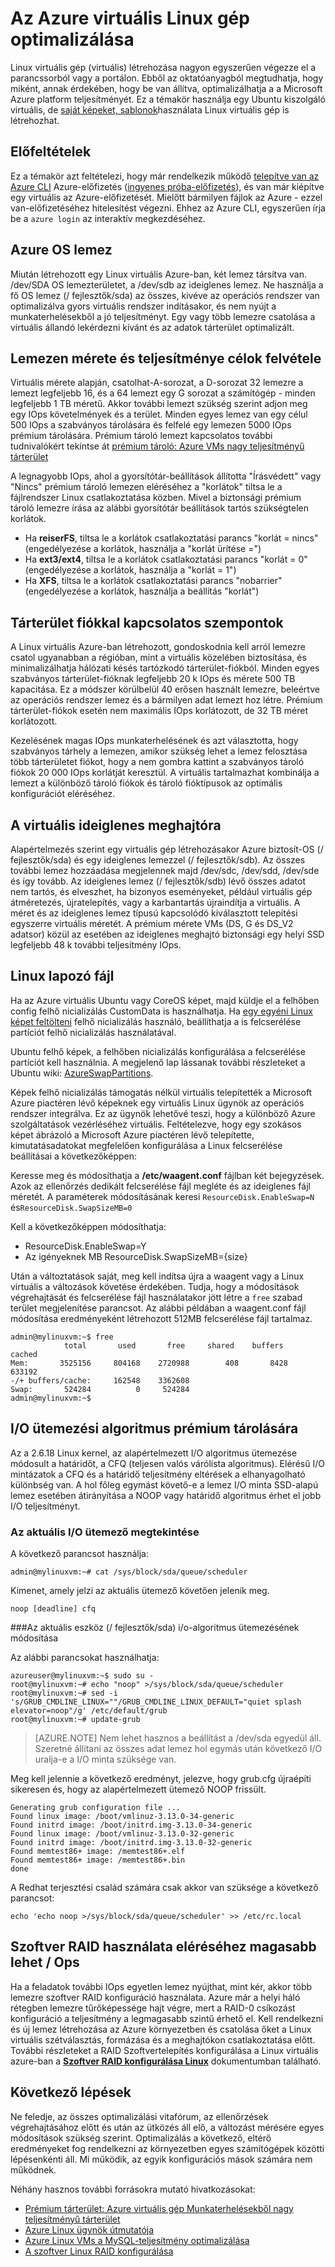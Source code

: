 <properties
    pageTitle="Optimalizálás a Azure virtuális Linux gép |} Microsoft Azure"
    description="Ismerje meg, bizonyos teljesítményoptimalizálási tippeket, hogy a Linux virtuális az optimális teljesítmény eléréséhez a Azure be van állítva"
    keywords="Linux virtuális gép virtuális gép linux, ubuntu virtuális gépen" 
    services="virtual-machines-linux"
    documentationCenter=""
    authors="rickstercdn"
    manager="timlt"
    editor="tysonn"
    tags="azure-resource-manager" />

<tags
    ms.service="virtual-machines-linux"
    ms.workload="infrastructure-services"
    ms.tgt_pltfrm="vm-linux"
    ms.devlang="na"
    ms.topic="article"
    ms.date="09/06/2016"
    ms.author="rclaus"/>

# <a name="optimize-your-linux-vm-on-azure"></a>Az Azure virtuális Linux gép optimalizálása

Linux virtuális gép (virtuális) létrehozása nagyon egyszerűen végezze el a parancssorból vagy a portálon. Ebből az oktatóanyagból megtudhatja, hogy miként, annak érdekében, hogy be van állítva, optimalizálhatja a a Microsoft Azure platform teljesítményét. Ez a témakör használja egy Ubuntu kiszolgáló virtuális, de [saját képeket, sablonok](virtual-machines-linux-create-upload-generic.md)használata Linux virtuális gép is létrehozhat.  

## <a name="prerequisites"></a>Előfeltételek

Ez a témakör azt feltételezi, hogy már rendelkezik működő [telepítve van az Azure CLI](../xplat-cli-install.md) Azure-előfizetés ([ingyenes próba-előfizetés](https://azure.microsoft.com/pricing/free-trial/)), és van már kiépítve egy virtuális az Azure-előfizetését. Mielőtt bármilyen fájlok az Azure - ezzel van-előfizetéséhez hitelesítést végezni. Ehhez az Azure CLI, egyszerűen írja be a `azure login` az interaktív megkezdéséhez. 

## <a name="azure-os-disk"></a>Azure OS lemez

Miután létrehozott egy Linux virtuális Azure-ban, két lemez társítva van. /dev/SDA OS lemezterületet, a /dev/sdb az ideiglenes lemez.  Ne használja a fő OS lemez (/ fejlesztők/sda) az összes, kivéve az operációs rendszer van optimalizálva gyors virtuális rendszer indításakor, és nem nyújt a munkaterhelésekből a jó teljesítményt. Egy vagy több lemezre csatolása a virtuális állandó lekérdezni kívánt és az adatok tárterület optimalizált. 

## <a name="adding-disks-for-size-and-performance-targets"></a>Lemezen mérete és teljesítménye célok felvétele 

Virtuális mérete alapján, csatolhat-A-sorozat, a D-sorozat 32 lemezre a lemezt legfeljebb 16, és a 64 lemezt egy G sorozat a számítógép - minden legfeljebb 1 TB méretű. Akkor további lemezt szükség szerint adjon meg egy IOps követelmények és a terület. Minden egyes lemez van egy célul 500 IOps a szabványos tárolására és felfelé egy lemezen 5000 IOps prémium tárolására.  Prémium tároló lemezt kapcsolatos további tudnivalókért tekintse át [prémium tároló: Azure VMs nagy teljesítményű tárterület](../storage/storage-premium-storage.md)

A legnagyobb IOps, ahol a gyorsítótár-beállítások állította "Írásvédett" vagy "Nincs" prémium tároló lemezen eléréséhez a "korlátok" tiltsa le a fájlrendszer Linux csatlakoztatása közben. Mivel a biztonsági prémium tároló lemezre írása az alábbi gyorsítótár beállítások tartós szükségtelen korlátok.

- Ha **reiserFS**, tiltsa le a korlátok csatlakoztatási parancs "korlát = nincs" (engedélyezése a korlátok, használja a "korlát ürítése =")
- Ha **ext3/ext4**, tiltsa le a korlátok csatlakoztatási parancs "korlát = 0" (engedélyezése a korlátok, használja a "korlát = 1")
- Ha **XFS**, tiltsa le a korlátok csatlakoztatási parancs "nobarrier" (engedélyezése a korlátok, használja a beállítás "korlát")

## <a name="storage-account-considerations"></a>Tárterület fiókkal kapcsolatos szempontok

A Linux virtuális Azure-ban létrehozott, gondoskodnia kell arról lemezre csatol ugyanabban a régióban, mint a virtuális közelében biztosítása, és minimalizálhatja hálózati késés tartózkodó tárterület-fiókból.  Minden egyes szabványos tárterület-fióknak legfeljebb 20 k IOps és mérete 500 TB kapacitása.  Ez a módszer körülbelül 40 erősen használt lemezre, beleértve az operációs rendszer lemez és a bármilyen adat lemezt hoz létre. Prémium tárterület-fiókok esetén nem maximális IOps korlátozott, de 32 TB méret korlátozott. 

Kezelésének magas IOps munkaterhelésének és azt választotta, hogy szabványos tárhely a lemezen, amikor szükség lehet a lemez felosztása több tárterületet fiókot, hogy a nem gombra kattint a szabványos tároló fiókok 20 000 IOps korlátját keresztül. A virtuális tartalmazhat kombinálja a lemezt a különböző tároló fiókok és tároló fióktípusok az optimális konfigurációt eléréséhez. 

## <a name="your-vm-temporary-drive"></a>A virtuális ideiglenes meghajtóra

Alapértelmezés szerint egy virtuális gép létrehozásakor Azure biztosít-OS (/ fejlesztők/sda) és egy ideiglenes lemezzel (/ fejlesztők/sdb).  Az összes további lemez hozzáadása megjelennek majd /dev/sdc, /dev/sdd, /dev/sde és így tovább. Az ideiglenes lemez (/ fejlesztők/sdb) lévő összes adatot nem tartós, és elveszhet, ha bizonyos eseményeket, például virtuális gép átméretezés, újratelepítés, vagy a karbantartás újraindítja a virtuális.  A méret és az ideiglenes lemez típusú kapcsolódó kiválasztott telepítési egyszerre virtuális méretét. A prémium mérete VMs (DS, G és DS_V2 adatsor) közül az esetében az ideiglenes meghajtó biztonsági egy helyi SSD legfeljebb 48 k további teljesítmény IOps. 

## <a name="linux-swap-file"></a>Linux lapozó fájl

Ha az Azure virtuális Ubuntu vagy CoreOS képet, majd küldje el a felhőben config felhő nicializálás CustomData is használhatja. Ha [egy egyéni Linux képet feltölteni](virtual-machines-linux-upload-vhd.md) felhő nicializálás használó, beállíthatja a is felcserélése partíciót felhő nicializálás használatával.

Ubuntu felhő képek, a felhőben nicializálás konfigurálása a felcserélése partíciót kell használnia. A megjelenő lap lássanak további részleteket a Ubuntu wiki: [AzureSwapPartitions](https://wiki.ubuntu.com/AzureSwapPartitions).

Képek felhő nicializálás támogatás nélkül virtuális telepítették a Microsoft Azure piactéren lévő képeknek egy virtuális Linux ügynök az operációs rendszer integrálva. Ez az ügynök lehetővé teszi, hogy a különböző Azure szolgáltatások vezérléséhez virtuális. Feltételezve, hogy egy szokásos képet ábrázoló a Microsoft Azure piactéren lévő telepítette, kimutatásadatokat megfelelően konfigurálása a Linux felcserélése beállításai a következőképpen:

Keresse meg és módosíthatja a **/etc/waagent.conf** fájlban két bejegyzések. Azok az ellenőrzés dedikált felcserélése fájl megléte és az ideiglenes fájl méretét. A paraméterek módosításának keresi `ResourceDisk.EnableSwap=N` és`ResourceDisk.SwapSizeMB=0` 

Kell a következőképpen módosíthatja:

* ResourceDisk.EnableSwap=Y
* Az igényeknek MB ResourceDisk.SwapSizeMB={size} 

Után a változtatások saját, meg kell indítsa újra a waagent vagy a Linux virtuális a változások követése érdekében.  Tudja, hogy a módosítások végrehajtását és felcserélése fájl használatakor jött létre a `free` szabad terület megjelenítése parancsot. Az alábbi példában a waagent.conf fájl módosítása eredményeként létrehozott 512MB felcserélése fájl tartalmaz.

    admin@mylinuxvm:~$ free
                total       used       free     shared    buffers     cached
    Mem:       3525156     804168    2720988        408       8428     633192
    -/+ buffers/cache:     162548    3362608
    Swap:       524284          0     524284
    admin@mylinuxvm:~$
 
## <a name="io-scheduling-algorithm-for-premium-storage"></a>I/O ütemezési algoritmus prémium tárolására

Az a 2.6.18 Linux kernel, az alapértelmezett I/O algoritmus ütemezése módosult a határidőt, a CFQ (teljesen valós várólista algoritmus). Elérésű I/O mintázatok a CFQ és a határidő teljesítmény eltérések a elhanyagolható különbség van.  A hol főleg egymást követő-e a lemez I/O minta SSD-alapú lemez esetében átirányítása a NOOP vagy határidő algoritmus érhet el jobb I/O teljesítményt.

### <a name="view-the-current-io-scheduler"></a>Az aktuális I/O ütemező megtekintése

A következő parancsot használja:  

    admin@mylinuxvm:~# cat /sys/block/sda/queue/scheduler

Kimenet, amely jelzi az aktuális ütemező követően jelenik meg.  

    noop [deadline] cfq

###<a name="change-the-current-device-devsda-of-io-scheduling-algorithm"></a>Az aktuális eszköz (/ fejlesztők/sda) i/o-algoritmus ütemezésének módosítása

Az alábbi parancsokat használhatja:  

    azureuser@mylinuxvm:~$ sudo su -
    root@mylinuxvm:~# echo "noop" >/sys/block/sda/queue/scheduler
    root@mylinuxvm:~# sed -i 's/GRUB_CMDLINE_LINUX=""/GRUB_CMDLINE_LINUX_DEFAULT="quiet splash elevator=noop"/g' /etc/default/grub
    root@mylinuxvm:~# update-grub

>[AZURE.NOTE] Nem lehet hasznos a beállítást a /dev/sda egyedül áll. Szeretné állítani az összes adat lemez hol egymás után következő I/O uralja-e a I/O minta szüksége van.  

Meg kell jelennie a következő eredményt, jelezve, hogy grub.cfg újraépíti sikeresen és, hogy az alapértelmezett ütemező NOOP frissült.  

    Generating grub configuration file ...
    Found linux image: /boot/vmlinuz-3.13.0-34-generic
    Found initrd image: /boot/initrd.img-3.13.0-34-generic
    Found linux image: /boot/vmlinuz-3.13.0-32-generic
    Found initrd image: /boot/initrd.img-3.13.0-32-generic
    Found memtest86+ image: /memtest86+.elf
    Found memtest86+ image: /memtest86+.bin
    done

A Redhat terjesztési család számára csak akkor van szüksége a következő parancsot:   

    echo 'echo noop >/sys/block/sda/queue/scheduler' >> /etc/rc.local

## <a name="using-software-raid-to-achieve-higher-iops"></a>Szoftver RAID használata eléréséhez magasabb lehet / Ops

Ha a feladatok további IOps egyetlen lemez nyújthat, mint kér, akkor több lemezre szoftver RAID konfiguráció használata. Azure már a helyi háló rétegben lemezre tűrőképessége hajt végre, mert a RAID-0 csíkozást konfiguráció a teljesítmény a legmagasabb szintű érhető el.  Kell rendelkezni és új lemez létrehozása az Azure környezetben és csatolása őket a Linux virtuális szétválasztás, formázása és a meghajtókon csatlakoztatása előtt.  További részleteket a RAID Szoftvertelepítés konfigurálása a Linux virtuális azure-ban a **[Szoftver RAID konfigurálása Linux](virtual-machines-linux-configure-raid.md)** dokumentumban található.


## <a name="next-steps"></a>Következő lépések

Ne feledje, az összes optimalizálási vitafórum, az ellenőrzések végrehajtásához előtt és után az ütközés áll elő, a változást mérésére egyes módosítások szükség szerint.  Optimalizálás a következő, eltérő eredményeket fog rendelkezni az környezetben egyes számítógépek közötti lépésenkénti áll.  Mi működik, az egyik konfigurációs mások számára nem működnek.

Néhány hasznos további forrásokra mutató hivatkozásokat: 

- [Prémium tárterület: Azure virtuális gép Munkaterhelésekből nagy teljesítményű tárterület](../storage/storage-premium-storage.md)
- [Azure Linux ügynök útmutatója](virtual-machines-linux-agent-user-guide.md)
- [Azure Linux VMs a MySQL-teljesítmény optimalizálása](virtual-machines-linux-classic-optimize-mysql.md)
- [A szoftver Linux RAID konfigurálása](virtual-machines-linux-configure-raid.md)
